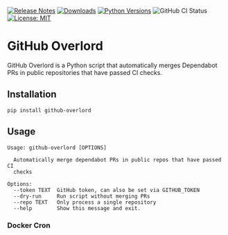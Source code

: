 [![Release Notes](https://img.shields.io/github/release/iloveitaly/github-overlord)](https://github.com/iloveitaly/github-overlord/releases) [![Downloads](https://static.pepy.tech/badge/github-overlord/month)](https://pepy.tech/project/github-overlord) [![Python Versions](https://img.shields.io/pypi/pyversions/github-overlord)](https://pypi.org/project/github-overlord) ![GitHub CI Status](https://github.com/iloveitaly/github-overlord/actions/workflows/build_and_publish.yml/badge.svg) [![License: MIT](https://img.shields.io/badge/License-MIT-yellow.svg)](https://opensource.org/licenses/MIT)

# GitHub Overlord

GitHub Overlord is a Python script that automatically merges Dependabot PRs in public repositories that have passed CI checks.


## Installation

```shell
pip install github-overlord
```

## Usage

```shell
Usage: github-overlord [OPTIONS]

  Automatically merge dependabot PRs in public repos that have passed CI
  checks

Options:
  --token TEXT  GitHub token, can also be set via GITHUB_TOKEN
  --dry-run     Run script without merging PRs
  --repo TEXT   Only process a single repository
  --help        Show this message and exit.
```

### Docker Cron